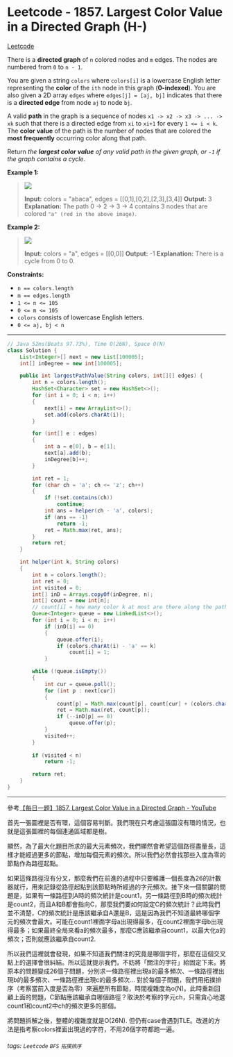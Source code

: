 # Leetcode - 1857. Largest Color Value in a Directed Graph (H-)

[Leetcode](https://leetcode.com/problems/largest-color-value-in-a-directed-graph/)

There is a **directed graph** of `n` colored nodes and `m` edges. The nodes are numbered from `0` to `n - 1`.

You are given a string `colors` where `colors[i]` is a lowercase English letter representing the **color** of the `ith` node in this graph (**0-indexed**). You are also given a 2D array `edges` where `edges[j] = [aj, bj]` indicates that there is a **directed edge** from node `aj` to node `bj`.

A valid **path** in the graph is a sequence of nodes `x1 -> x2 -> x3 -> ... -> xk` such that there is a directed edge from `xi` to `xi+1` for every `1 <= i < k`. The **color value** of the path is the number of nodes that are colored the **most frequently** occurring color along that path.

Return _the **largest color value** of any valid path in the given graph, or _`-1`_ if the graph contains a cycle_.

**Example 1:**

> ![](https://assets.leetcode.com/uploads/2021/04/21/leet1.png)
> 
> **Input:** colors = "abaca", edges = [[0,1],[0,2],[2,3],[3,4]]
> **Output:** 3
> **Explanation:** The path 0 -> 2 -> 3 -> 4 contains 3 nodes that are colored `"a" (red in the above image)`.

**Example 2:**

> ![](https://assets.leetcode.com/uploads/2021/04/21/leet2.png)
> 
> **Input:** colors = "a", edges = [[0,0]]
> **Output:** -1
> **Explanation:** There is a cycle from 0 to 0.

**Constraints:**

-   `n == colors.length`
-   `m == edges.length`
-   `1 <= n <= 105`
-   `0 <= m <= 105`
-   `colors` consists of lowercase English letters.
-   `0 <= aj, bj < n`

---
```java
// Java 52ms(Beats 97.73%), Time O(26N), Space O(N)
class Solution {
    List<Integer>[] next = new List[100005];
    int[] inDegree = new int[100005];

    public int largestPathValue(String colors, int[][] edges) {
        int n = colors.length();
        HashSet<Character> set = new HashSet<>();
        for (int i = 0; i < n; i++)
        {
            next[i] = new ArrayList<>();
            set.add(colors.charAt(i));
        }

        for (int[] e : edges)
        {
            int a = e[0], b = e[1];
            next[a].add(b);
            inDegree[b]++;
        }

        int ret = 1;
        for (char ch = 'a'; ch <= 'z'; ch++)
        {
            if (!set.contains(ch))
                continue;
            int ans = helper(ch - 'a', colors);
            if (ans == -1)
                return -1;
            ret = Math.max(ret, ans);
        }
        return ret;
    }

    int helper(int k, String colors)
    {
        int n = colors.length();
        int ret = 0;
        int visited = 0;
        int[] inD = Arrays.copyOf(inDegree, n);
        int[] count = new int[n];
        // count[i] = how many color k at most are there along the path from a start to the i-th node
        Queue<Integer> queue = new LinkedList<>();
        for (int i = 0; i < n; i++)
            if (inD[i] == 0)
            {
                queue.offer(i);
                if (colors.charAt(i) - 'a' == k)
                    count[i] = 1;
            }

        while (!queue.isEmpty())
        {
            int cur = queue.poll();
            for (int p : next[cur])
            {
                count[p] = Math.max(count[p], count[cur] + (colors.charAt(p) - 'a' == k ? 1 : 0));
                ret = Math.max(ret, count[p]);
                if (--inD[p] == 0)
                    queue.offer(p);
            }
            visited++;
        }
        
        if (visited < n)
            return -1;

        return ret;
    }
}
```
---

參考[【每日一题】1857. Largest Color Value in a Directed Graph - YouTube](https://www.youtube.com/watch?v=VH1UevGQ4KQ)

首先一張圖裡是否有環，這個容易判斷。我們現在只考慮這張圖沒有環的情況，也就是這張圖裡的每個連通區域都是樹。

顯然，為了最大化題目所求的最大元素頻次，我們顯然會希望這個路徑盡量長，這樣才能經過更多的節點，增加每個元素的頻次。所以我們必然會找那些入度為零的節點作為路徑起點。

如果這條路徑沒有分叉，那麼我們在前進的過程中只要維護一個長度為26的計數器就行，用來記錄從路徑起點到該節點時所經過的字元頻次。接下來一個關鍵的問題是，如果有一條路徑到A時的頻次統計是count1，另一條路徑到B時的頻次統計是count2，而且A和B都會指向C，那麼我們要如何設定C的頻次統計？此時我們並不清楚，C的頻次統計是應該繼承自A還是B，這是因為我們不知道最終哪個字元的頻次會最大。可能在count1裡面字母a出現得最多，在count2裡面字母b出現得最多；如果最終全局來看a的頻次最多，那麼C應該繼承自count1，以最大化a的頻次；否則就應該繼承自count2.

所以我們這裡就會發現，如果不知道我們關注的究竟是哪個字符，那麼在這個交叉點上的選擇會很糾結。所以這就提示我們，不妨將「關注的字符」給固定下來。將原本的問題變成26個子問題，分別求一條路徑裡出現a的最多頻次、一條路徑裡出現b的最多頻次、一條路徑裡出現c的最多頻次... 對於每個子問題，我們用拓撲排序（考察當前入度是否為零）來遍歷所有節點，時間複雜度為o(N)。此時重新回顧上面的問題，C節點應該繼承自哪個路徑？取決於考察的字元ch，只需貪心地選count1和count2中ch的頻次更多的那個。

將問題拆解之後，整體的複雜度就是O(26N). 但仍有case會遇到TLE。改進的方法是指考察colors裡面出現過的字符，不用26個字符都跑一遍。


###### tags: `Leetcode` `BFS` `拓撲排序`
